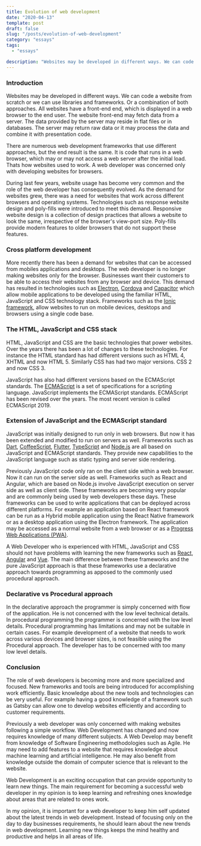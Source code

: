 ```yaml
---
title: Evolution of web development
date: "2020-04-13"
template: post
draft: false
slug: "/posts/evolution-of-web-development"
category: "essays"
tags:
  - "essays"

description: "Websites may be developed in different ways. We can code a website from scratch or we can use libraries and frameworks. Or a combination of both approaches. All websites have a front-end end, which is displayed in a web browser to the end user. The website front-end may fetch data from a server. The data provided by the server may reside in flat files or in databases. The server may return raw data or it may process the data and combine it with presentation code."
---
```


### Introduction
Websites may be developed in different ways. We can code a website from scratch or we can use libraries and frameworks. Or a combination of both approaches. All websites have a front-end end, which is displayed in a web browser to the end user. The website front-end may fetch data from a server. The data provided by the server may reside in flat files or in databases. The server may return raw data or it may process the data and combine it with presentation code.

There are numerous web development frameworks that use different approaches, but the end result is the same. It is code that runs in a web browser, which may or may not access a web server after the initial load. Thats how websites used to work. A web developer was concerned only with developing websites for browsers.

During last few years, website usage has become very common and the role of the web developer has consequently evolved. As the demand for websites grew, there was a need for websites that work across different browsers and operating systems. Technologies such as response website design and poly-fills were introduced to meet this demand. Responsive website design is a collection of design practices that allows a website to look the same, irrespective of the browser's view-port size. Poly-fills provide modern features to older browsers that do not support these features.

### Cross platform development
More recently there has been a demand for websites that can be accessed from mobiles applications and desktops. The web developer is no longer making websites only for the browser. Businesses want their customers to be able to access their websites from any browser and device. This demand has resulted in technologies such as [Electron](https://electronjs.org/), [Cordova](https://cordova.apache.org/) and [Capacitor](https://capacitor.ionicframework.com/) which allow mobile applications to be developed using the familiar HTML, JavaScript and CSS technology stack. Frameworks such as the [Ionic framework](https://ionicframework.com/), allow websites to run on mobile devices, desktops and browsers using a single code base.

### The HTML, JavaScript and CSS stack
HTML, JavaScript and CSS are the basic technologies that power websites. Over the years there has been a lot of changes to these technologies. For instance the HTML standard has had different versions such as HTML 4, XHTML and now HTML 5. Similarly CSS has had two major versions. CSS 2 and now CSS 3.

JavaScript has also had different versions based on the ECMAScript standards. The [ECMAScript](https://en.wikipedia.org/wiki/ECMAScript) is a set of specifications for a scripting language. JavaScript implements the ECMAScript standards. ECMAScript has been revised over the years. The most recent version is called ECMAScript 2019.

### Extension of JavaScript and the ECMAScript standard
JavaScript was initially designed to run only in web browsers. But now it has been extended and modified to run on servers as well. Frameworks such as [Dart](https://dart.dev/), [CoffeeScript](https://coffeescript.org/), [Flutter](https://flutter.dev/), [TypeScript](https://www.typescriptlang.org/) and [Node.js](https://nodejs.org/en/) are all based on JavaScript and ECMAScript standards. They provide new capabilities to the JavaScript language such as static typing and server side rendering.

Previously JavaScript code only ran on the client side within a web browser. Now it can run on the server side as well. Frameworks such as React and Angular, which are based on Node.js involve JavaScript execution on server side as well as client side. These frameworks are becoming very popular and are commonly being used by web developers these days. These frameworks can be used to write applications that can be deployed across different platforms. For example an application based on React framework can be run as a Hybrid mobile application using the React Native framework or as a desktop application using the Electron framework. The application may be accessed as a normal website from a web browser or as a [Progress Web Applications (PWA)](https://web.dev/progressive-web-apps/).

A Web Developer who is experienced with HTML, JavaScript and CSS should not have problems with learning the new frameworks such as [React](https://reactjs.org/), [Angular](https://angular.io/) and [Vue](https://vuejs.org/). The main difference between these frameworks and the pure JavaScript approach is that these frameworks use a declarative approach towards programming as apposed to the commonly used procedural approach.

### Declarative vs Procedural approach
In the declarative approach the programmer is simply concerned with flow of the application. He is not concerned with the low level technical details. In procedural programming the programmer is concerned with the low level details. Procedural programming has limitations and may not be suitable in certain cases. For example development of a website that needs to work across various devices and browser sizes, is not feasible using the Procedural approach. The developer has to be concerned with too many low level details.

### Conclusion
The role of web developers is becoming more and more specialized and focused. New frameworks and tools are being introduced for accomplishing work efficiently. Basic knowledge about the new tools and technologies can be very useful. For example having a good knowledge of a framework such as Gatsby can allow one to develop websites efficiently and according to customer requirements.

Previously a web developer was only concerned with making websites following a simple workflow. Web Development has changed and now requires knowledge of many different subjects. A Web Develop may benefit from knowledge of Software Engineering methodologies such as Agile. He may need to add features to a website that requires knowledge about machine learning and artificial intelligence. He may also benefit from knowledge outside the domain of computer science that is relevant to the website.

Web Development is an exciting occupation that can provide opportunity to learn new things. The main requirement for becoming a successful web developer in my opinion is to keep learning and refreshing ones knowledge about areas that are related to ones work.

In my opinion, it is important for a web developer to keep him self updated about the latest trends in web development. Instead of focusing only on the day to day businesses requirements, he should learn about the new trends in web development. Learning new things keeps the mind healthy and productive and helps in all areas of life.
